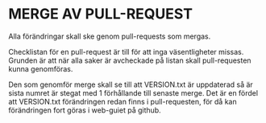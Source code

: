 MERGE AV PULL-REQUEST
=====================

Alla förändringar skall ske genom pull-requests som mergas.

Checklistan för en pull-request är till för att inga väsentligheter missas.
Grunden är att när alla saker är avcheckade på listan skall pull-requesten
kunna genomföras.

Den som genomför merge skall se till att VERSION.txt är uppdaterad så är sista
numret är stegat med 1 förhållande till senaste merge. Det är en fördel att
VERSION.txt förändringen redan finns i pull-requesten, för då kan förändringen
fort göras i web-guiet på github.